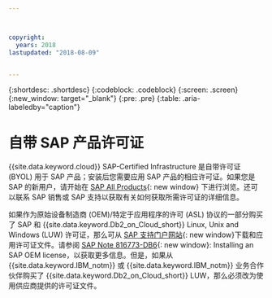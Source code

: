 ```yaml
---



copyright:
  years: 2018
lastupdated: "2018-08-09"


---
```


{:shortdesc: .shortdesc}
{:codeblock: .codeblock}
{:screen: .screen}
{:new_window: target="_blank"}
{:pre: .pre}
{:table: .aria-labeledby="caption"}


# 自带 SAP 产品许可证

{{site.data.keyword.cloud}} SAP-Certified Infrastructure 是自带许可证 (BYOL) 用于 SAP 产品；安装后您需要应用 SAP 产品的相应许可证。如果您是 SAP 的新用户，请开始在 [SAP All Products](https://www.sap.com/products.html){: new window} 下进行浏览。还可以联系 SAP 销售或 SAP 支持以获取有关如何获取所需许可证的详细信息。

如果作为原始设备制造商 (OEM)/特定于应用程序的许可 (ASL) 协议的一部分购买了 SAP 和 {{site.data.keyword.Db2_on_Cloud_short}} Linux, Unix and Windows (LUW) 许可证，那么可从 [SAP 支持门户网站](https://support.sap.com/en/index.html){: new window}下载和应用许可证文件。请参阅 [SAP Note 816773-DB6](https://launchpad.support.sap.com/#/notes/816773){: new window}: Installing an SAP OEM license，以获取更多信息。但是，如果从 {{site.data.keyword.IBM_notm}} 或 {{site.data.keyword.IBM_notm}} 业务合作伙伴购买了 {{site.data.keyword.Db2_on_Cloud_short}} LUW，那么必须改为使用供应商提供的许可证文件。
